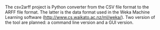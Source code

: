The csv2arff project is Python converter from the CSV file format to the ARFF file format. The latter is the data format used in the Weka Machine Learning software (http://www.cs.waikato.ac.nz/ml/weka/).
Two version of the tool are planned: a command line version and a GUI version.
